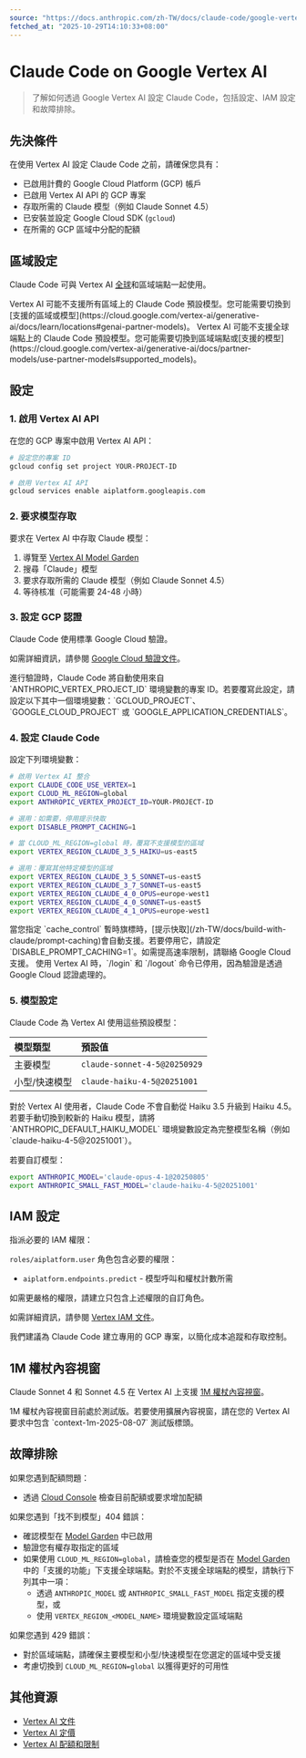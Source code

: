 ```yaml
---
source: "https://docs.anthropic.com/zh-TW/docs/claude-code/google-vertex-ai.md"
fetched_at: "2025-10-29T14:10:33+08:00"
---
```


# Claude Code on Google Vertex AI

> 了解如何透過 Google Vertex AI 設定 Claude Code，包括設定、IAM 設定和故障排除。

## 先決條件

在使用 Vertex AI 設定 Claude Code 之前，請確保您具有：

* 已啟用計費的 Google Cloud Platform (GCP) 帳戶
* 已啟用 Vertex AI API 的 GCP 專案
* 存取所需的 Claude 模型（例如 Claude Sonnet 4.5）
* 已安裝並設定 Google Cloud SDK (`gcloud`)
* 在所需的 GCP 區域中分配的配額

## 區域設定

Claude Code 可與 Vertex AI [全球](https://cloud.google.com/blog/products/ai-machine-learning/global-endpoint-for-claude-models-generally-available-on-vertex-ai)和區域端點一起使用。

<Note>
  Vertex AI 可能不支援所有區域上的 Claude Code 預設模型。您可能需要切換到[支援的區域或模型](https://cloud.google.com/vertex-ai/generative-ai/docs/learn/locations#genai-partner-models)。
</Note>

<Note>
  Vertex AI 可能不支援全球端點上的 Claude Code 預設模型。您可能需要切換到區域端點或[支援的模型](https://cloud.google.com/vertex-ai/generative-ai/docs/partner-models/use-partner-models#supported_models)。
</Note>

## 設定

### 1. 啟用 Vertex AI API

在您的 GCP 專案中啟用 Vertex AI API：

```bash  theme={null}
# 設定您的專案 ID
gcloud config set project YOUR-PROJECT-ID

# 啟用 Vertex AI API
gcloud services enable aiplatform.googleapis.com
```

### 2. 要求模型存取

要求在 Vertex AI 中存取 Claude 模型：

1. 導覽至 [Vertex AI Model Garden](https://console.cloud.google.com/vertex-ai/model-garden)
2. 搜尋「Claude」模型
3. 要求存取所需的 Claude 模型（例如 Claude Sonnet 4.5）
4. 等待核准（可能需要 24-48 小時）

### 3. 設定 GCP 認證

Claude Code 使用標準 Google Cloud 驗證。

如需詳細資訊，請參閱 [Google Cloud 驗證文件](https://cloud.google.com/docs/authentication)。

<Note>
  進行驗證時，Claude Code 將自動使用來自 `ANTHROPIC_VERTEX_PROJECT_ID` 環境變數的專案 ID。若要覆寫此設定，請設定以下其中一個環境變數：`GCLOUD_PROJECT`、`GOOGLE_CLOUD_PROJECT` 或 `GOOGLE_APPLICATION_CREDENTIALS`。
</Note>

### 4. 設定 Claude Code

設定下列環境變數：

```bash  theme={null}
# 啟用 Vertex AI 整合
export CLAUDE_CODE_USE_VERTEX=1
export CLOUD_ML_REGION=global
export ANTHROPIC_VERTEX_PROJECT_ID=YOUR-PROJECT-ID

# 選用：如需要，停用提示快取
export DISABLE_PROMPT_CACHING=1

# 當 CLOUD_ML_REGION=global 時，覆寫不支援模型的區域
export VERTEX_REGION_CLAUDE_3_5_HAIKU=us-east5

# 選用：覆寫其他特定模型的區域
export VERTEX_REGION_CLAUDE_3_5_SONNET=us-east5
export VERTEX_REGION_CLAUDE_3_7_SONNET=us-east5
export VERTEX_REGION_CLAUDE_4_0_OPUS=europe-west1
export VERTEX_REGION_CLAUDE_4_0_SONNET=us-east5
export VERTEX_REGION_CLAUDE_4_1_OPUS=europe-west1
```

<Note>
  當您指定 `cache_control` 暫時旗標時，[提示快取](/zh-TW/docs/build-with-claude/prompt-caching)會自動支援。若要停用它，請設定 `DISABLE_PROMPT_CACHING=1`。如需提高速率限制，請聯絡 Google Cloud 支援。
</Note>

<Note>
  使用 Vertex AI 時，`/login` 和 `/logout` 命令已停用，因為驗證是透過 Google Cloud 認證處理的。
</Note>

### 5. 模型設定

Claude Code 為 Vertex AI 使用這些預設模型：

| 模型類型    | 預設值                          |
| :------ | :--------------------------- |
| 主要模型    | `claude-sonnet-4-5@20250929` |
| 小型/快速模型 | `claude-haiku-4-5@20251001`  |

<Note>
  對於 Vertex AI 使用者，Claude Code 不會自動從 Haiku 3.5 升級到 Haiku 4.5。若要手動切換到較新的 Haiku 模型，請將 `ANTHROPIC_DEFAULT_HAIKU_MODEL` 環境變數設定為完整模型名稱（例如 `claude-haiku-4-5@20251001`）。
</Note>

若要自訂模型：

```bash  theme={null}
export ANTHROPIC_MODEL='claude-opus-4-1@20250805'
export ANTHROPIC_SMALL_FAST_MODEL='claude-haiku-4-5@20251001'
```

## IAM 設定

指派必要的 IAM 權限：

`roles/aiplatform.user` 角色包含必要的權限：

* `aiplatform.endpoints.predict` - 模型呼叫和權杖計數所需

如需更嚴格的權限，請建立只包含上述權限的自訂角色。

如需詳細資訊，請參閱 [Vertex IAM 文件](https://cloud.google.com/vertex-ai/docs/general/access-control)。

<Note>
  我們建議為 Claude Code 建立專用的 GCP 專案，以簡化成本追蹤和存取控制。
</Note>

## 1M 權杖內容視窗

Claude Sonnet 4 和 Sonnet 4.5 在 Vertex AI 上支援 [1M 權杖內容視窗](/zh-TW/docs/build-with-claude/context-windows#1m-token-context-window)。

<Note>
  1M 權杖內容視窗目前處於測試版。若要使用擴展內容視窗，請在您的 Vertex AI 要求中包含 `context-1m-2025-08-07` 測試版標頭。
</Note>

## 故障排除

如果您遇到配額問題：

* 透過 [Cloud Console](https://cloud.google.com/docs/quotas/view-manage) 檢查目前配額或要求增加配額

如果您遇到「找不到模型」404 錯誤：

* 確認模型在 [Model Garden](https://console.cloud.google.com/vertex-ai/model-garden) 中已啟用
* 驗證您有權存取指定的區域
* 如果使用 `CLOUD_ML_REGION=global`，請檢查您的模型是否在 [Model Garden](https://console.cloud.google.com/vertex-ai/model-garden) 中的「支援的功能」下支援全球端點。對於不支援全球端點的模型，請執行下列其中一項：
  * 透過 `ANTHROPIC_MODEL` 或 `ANTHROPIC_SMALL_FAST_MODEL` 指定支援的模型，或
  * 使用 `VERTEX_REGION_<MODEL_NAME>` 環境變數設定區域端點

如果您遇到 429 錯誤：

* 對於區域端點，請確保主要模型和小型/快速模型在您選定的區域中受支援
* 考慮切換到 `CLOUD_ML_REGION=global` 以獲得更好的可用性

## 其他資源

* [Vertex AI 文件](https://cloud.google.com/vertex-ai/docs)
* [Vertex AI 定價](https://cloud.google.com/vertex-ai/pricing)
* [Vertex AI 配額和限制](https://cloud.google.com/vertex-ai/docs/quotas)

